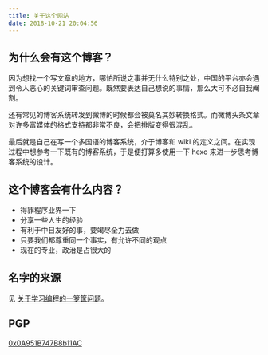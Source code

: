 ```yaml
---
title: 关于这个网站
date: 2018-10-21 20:04:56
---
```


## 为什么会有这个博客？

因为想找一个写文章的地方，哪怕所说之事并无什么特别之处，中国的平台亦会遇到令人恶心的关键词审查问题。既然要表达自己想说的事情，那么大可不必自我阉割。

还有常见的博客系统转发到微博的时候都会被莫名其妙转换格式。而微博头条文章对许多富媒体的格式支持都非常不良，会把排版变得很混乱。

最后就是自己在写一个多国语的博客系统，介于博客和 wiki 的定义之间。在实现过程中想参考一下既有的博客系统，于是便打算多使用一下 hexo 来进一步思考博客系统的设计。

## 这个博客会有什么内容？

- 得罪程序业界一下
- 分享一些人生的经验
- 有利于中日友好的事，要竭尽全力去做
- 只要我们都尊重同一个事实，有允许不同的观点
- 现在的专业，政治是占很大的

## 名字的来源

见 [关于学习编程的一箩筐问题](/2018/06/06/coding-tutorial/)。

## PGP

[0x0A951B747B8b11AC](http://hkps.pool.sks-keyservers.net/pks/lookup?op=vindex&fingerprint=on&search=0x0A951B747B8B11AC)
